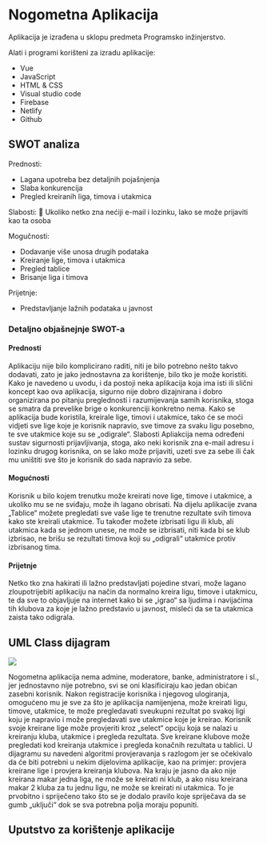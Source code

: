 # Nogometna Aplikacija
 
 Aplikacija je izrađena u sklopu predmeta Programsko inžinjerstvo.

 Alati i programi korišteni za izradu aplikacije:
- Vue
- JavaScript
- HTML & CSS
- Visual studio code
- Firebase
- Netlify
- Github


## SWOT analiza

Prednosti:
- Lagana upotreba bez detaljnih pojašnjenja
- Slaba konkurencija
- Pregled kreiranih liga, timova i utakmica

Slabosti:
 Ukoliko netko zna nećiji e-mail i lozinku, lako se može prijaviti kao ta osoba

Mogučnosti:
- Dodavanje više unosa drugih podataka
- Kreiranje lige, timova i utakmica
- Pregled tablice
- Brisanje liga i timova

Prijetnje:
- Predstavljanje lažnih podataka u javnost


### Detaljno objašnejnje SWOT-a

#### Prednosti
Aplikaciju nije bilo komplicirano raditi, niti je bilo potrebno nešto takvo dodavati, zato je jako jednostavna za korištenje, bilo tko je može koristiti. Kako je navedeno u uvodu, i da postoji neka aplikacija koja ima isti ili slični koncept kao ova aplikacija, sigurno nije dobro dizajnirana i dobro organizirana po pitanju preglednosti i razumijevanja samih korisnika, stoga se smatra da prevelike brige o konkurenciji konkretno nema. Kako se aplikacija bude koristila, kreirale lige, timovi i utakmice, tako će se moći vidjeti sve lige koje je korisnik napravio, sve timove za svaku ligu posebno, te sve utakmice koje su se „odigrale“.
Slabosti
Apliakcija nema određeni sustav sigurnosti prijavljivanja, stoga, ako neki korisnik zna e-mail adresu i lozinku drugog korisnika, on se lako može prijaviti, uzeti sve za sebe ili čak mu uništiti sve što je korisnik do sada napravio za sebe.


#### Mogućnosti
Korisnik u bilo kojem trenutku može kreirati nove lige, timove i utakmice, a ukoliko mu se ne sviđaju, može ih lagano obrisati. Na dijelu aplikacije zvana „Tablice“ možete pregledati sve vaše lige te trenutne rezultate svih timova kako ste kreirali utakmice. Tu također možete izbrisati ligu ili klub, ali utakmica kada se jednom unese, ne može se izbrisati, niti kada bi se klub izbrisao, ne brišu se rezultati timova koji su „odigrali“ utakmice protiv izbrisanog tima.


#### Prijetnje
Netko tko zna hakirati ili lažno predstavljati pojedine stvari, može lagano zloupotrijebiti aplikaciju na način da normalno kreira ligu, timove i utakmicu, te da sve to objavljuje na internet kako bi se „igrao“ sa ljudima i navijaćima tih klubova za koje je lažno predstavio u javnost, misleći da se ta utakmica zaista tako odigrala.


## UML Class dijagram

<img src="https://cdn.discordapp.com/attachments/913822641645813772/1146478484458307636/image.png">

Nogometna aplikacija nema admine, moderatore, banke, administratore i sl., jer jednostavno nije potrebno, svi se oni klasificiraju kao jedan obićan zasebni korisnik. 
Nakon registracije korisnika i njegovog ulogiranja, omogućeno mu je sve za što je aplikacija namijenjena, može kreirati ligu, timove, utakmice, te može pregledavati sveukupni rezultat po svakoj ligi koju je napravio i može pregledavati sve utakmice koje je kreirao. Korisnik svoje kreirane lige može provjeriti kroz „select“ opciju koja se nalazi u kreiranju kluba, utakmice i pregleda rezultata. Sve kreirane klubove može pregledati kod kreiranja utakmice i pregleda konačnih rezultata u tablici. U dijagramu su navedeni algoritmi provjeravanja s razlogom jer se očekivalo da će biti potrebni u nekim dijelovima aplikacije, kao na primjer: provjera kreirane lige i provjera kreiranja klubova. Na kraju je jasno da ako nije kreirana makar jedna liga, ne može se kreirati ni klub, a ako nisu kreirana makar 2 kluba za tu jednu ligu, ne može se kreirati ni utakmica. To je prvobitno i spriječeno tako što se je dodalo pravilo koje spriječava da se gumb „uključi“ dok se sva potrebna polja moraju popuniti.



## Uputstvo za korištenje aplikacije

    
